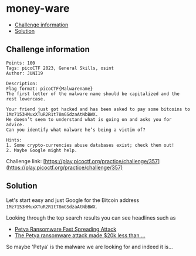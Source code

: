 # money-ware

- [Challenge information](#challenge-information)
- [Solution](#solution)

## Challenge information
```
Points: 100
Tags: picoCTF 2023, General Skills, osint
Author: JUNI19

Description:
Flag format: picoCTF{Malwarename}
The first letter of the malware name should be capitalized and the rest lowercase.

Your friend just got hacked and has been asked to pay some bitcoins to 1Mz7153HMuxXTuR2R1t78mGSdzaAtNbBWX.  
He doesn’t seem to understand what is going on and asks you for advice.  
Can you identify what malware he’s being a victim of?

Hints:
1. Some crypto-currencies abuse databases exist; check them out!
2. Maybe Google might help.
```
Challenge link: [https://play.picoctf.org/practice/challenge/357](https://play.picoctf.org/practice/challenge/357)

## Solution

Let's start easy and just Google for the Bitcoin address `1Mz7153HMuxXTuR2R1t78mGSdzaAtNbBWX`.

Looking through the top search results you can see headlines such as
 * [Petya Ransomware Fast Spreading Attack](https://otx.alienvault.com/pulse/59525e7a95270e240c055ead/)
 * [The Petya ransomware attack made $20k less than ...](https://qz.com/1016525/the-petya-ransomware-cyberattack-has-earned-hackers-20k-less-than-wannacry-in-its-first-24-hours)

So maybe 'Petya' is the malware we are looking for and indeed it is...
 
